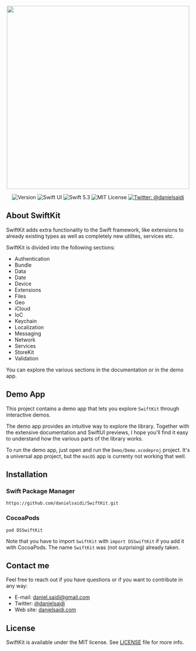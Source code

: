 <p align="center">
    <img src ="Resources/Logo.png" width=500 />
</p>

<p align="center">
    <img src="https://img.shields.io/github/v/release/danielsaidi/SwiftKit?color=%2300550&sort=semver" alt="Version" />
    <img src="https://img.shields.io/badge/platform-SwiftUI-red.svg" alt="Swift UI" />
    <img src="https://img.shields.io/badge/Swift-5.3-orange.svg" alt="Swift 5.3" />
    <img src="https://img.shields.io/github/license/danielsaidi/SwiftKit" alt="MIT License" />
    <a href="https://twitter.com/danielsaidi">
        <img src="https://img.shields.io/badge/contact-@danielsaidi-blue.svg?style=flat" alt="Twitter: @danielsaidi" />
    </a>
</p>


## About SwiftKit

SwiftKit adds extra functionality to the Swift framework, like extensions to already existing types as well as completely new utilites, services etc. 

SwiftKit is divided into the following sections:

* Authentication
* Bundle
* Data
* Date
* Device
* Extensions
* Files
* Geo
* iCloud
* IoC
* Keychain
* Localization
* Messaging
* Network
* Services
* StoreKit
* Validation

You can explore the various sections in the documentation or in the demo app.


## Demo App

This project contains a demo app that lets you explore `SwiftKit` through interactive demos. 

The demo app provides an intuitive way to explore the library. Together with the extensive documentation and SwiftUI previews, I hope you'll find it easy to understand how the various parts of the library works.

To run the demo app, just open and run the `Demo/Demo.xcodeproj` project. It's a universal app project, but the `macOS` app is currenty not working that well.


## Installation

### Swift Package Manager

```
https://github.com/danielsaidi/SwiftKit.git
```

### CocoaPods

```
pod DSSwiftKit
```

Note that you have to import `SwiftKit` with `import DSSwiftKit` if you add it with CocoaPods. The name `SwiftKit` was (not surprising) already taken.


## Contact me

Feel free to reach out if you have questions or if you want to contribute in any way:

* E-mail: [daniel.saidi@gmail.com][Email]
* Twitter: [@danielsaidi][Twitter]
* Web site: [danielsaidi.com][Website]


## License

SwiftKit is available under the MIT license. See [LICENSE][License] file for more info.

[Email]: mailto:daniel.saidi@gmail.com
[Twitter]: http://www.twitter.com/danielsaidi
[Website]: http://www.danielsaidi.com

[GitHub]: https://github.com/danielsaidi/SwiftKit
[License]: https://github.com/danielsaidi/SwiftKit/blob/master/LICENSE

